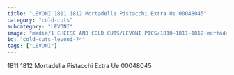 ```yaml
---
title: "LEVONI 1811 1812 Mortadella Pistacchi Extra Ue 00048045"
category: "cold-cuts"
subcategory: "LEVONI"
image: "media/1 CHEESE AND COLD CUTS/LEVONI PICS/1810-1811-1812-mortadella-pistacchi-extra-ue-00048045.jpg"
id: "cold-cuts-levoni-74"
tags: ["LEVONI"]
---
```


1811 1812 Mortadella Pistacchi Extra Ue 00048045
